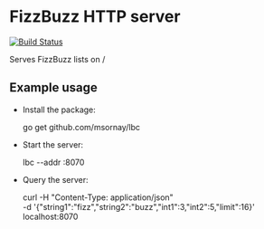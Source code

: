 # FizzBuzz HTTP server

[![Build Status](https://api.travis-ci.org/msornay/lbc.svg)](http://travis-ci.org/msornay/lbc)

Serves FizzBuzz lists on /

## Example usage

* Install the package:

    go get github.com/msornay/lbc

* Start the server:

    lbc --addr :8070

* Query the server:

    curl -H "Content-Type: application/json" \
         -d '{"string1":"fizz","string2":"buzz","int1":3,"int2":5,"limit":16}' \
        localhost:8070

